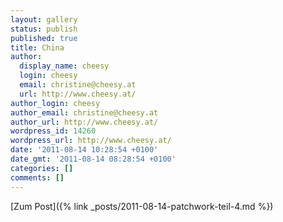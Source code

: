 ```yaml
---
layout: gallery
status: publish
published: true
title: China
author:
  display_name: cheesy
  login: cheesy
  email: christine@cheesy.at
  url: http://www.cheesy.at/
author_login: cheesy
author_email: christine@cheesy.at
author_url: http://www.cheesy.at/
wordpress_id: 14260
wordpress_url: http://www.cheesy.at/
date: '2011-08-14 10:28:54 +0100'
date_gmt: '2011-08-14 08:28:54 +0100'
categories: []
comments: []
---
```


[Zum Post]({% link _posts/2011-08-14-patchwork-teil-4.md %})
<!--:-->
